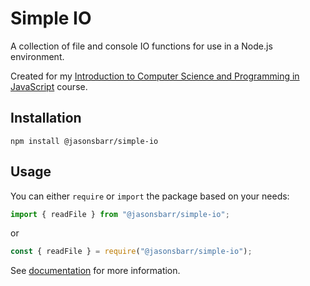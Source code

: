 # Simple IO

A collection of file and console IO functions for use in a Node.js environment.

Created for my [Introduction to Computer Science and Programming in JavaScript](https://github.com/jasonsbarr/intro-to-programming-javascript) course.

## Installation

```
npm install @jasonsbarr/simple-io
```

## Usage

You can either `require` or `import` the package based on your needs:

```js
import { readFile } from "@jasonsbarr/simple-io";
```

or

```js
const { readFile } = require("@jasonsbarr/simple-io");
```

See [documentation](https://jasonsbarr.github.io/simple-io/) for more information.

